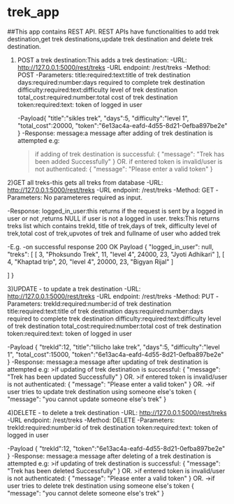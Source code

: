 # trek_app
##This app contains REST API.
REST APIs have functionalities to add trek destination,get trek destinations,update trek destination and delete trek destination.

1) POST a trek destination:This adds a trek destination:
  -URL:
    http://127.0.0.1:5000/rest/treks
  -URL endpoint:
    /rest/treks
  -Method:
    POST
  -Parameters:
    title:required:text:title of trek destination
    days:required:number:days required to complete trek destination
    difficulty:required:text:difficulty level of trek destination
    total_cost:required:number:total cost of trek destination
    token:required:text: token of logged in user
    
   -Payload{
    "title":"sikles trek",
    "days":5,
    "difficulty":"level 1",
    "total_cost":20000,
    "token":"6e13ac4a-eafd-4d55-8d21-0efba897be2e"
      }
    -Response:
      message:a message after adding of trek destination is attempted
     e.g:
     >if adding of trek destination is successful:
     {
        "message": "Trek has been added Successfully"
      }
      OR.
      >if entered token is invalid/user is not authenticated:
      {
        "message": "Please enter a valid token"
      }
      
2)GET all treks-this gets all treks from database
  -URL:
    http://127.0.0.1:5000/rest/treks
  -URL endpoint:
    /rest/treks
  -Method:
    GET
  -Parameters:
    No parameteres required as input.
    
  
  -Response:
      logged_in_user:this returns if the request is sent by a logged in user or not ,returns NULL if user is not a logged in user.
      treks:This returns treks list which contains trekId, title of trek,days of trek, difficulty level of trek,total cost of trek,upvotes of trek and fullname of user who added              trek
      
   -E.g. -on successful response 200 OK
      Payload
      {
        "logged_in_user": null,
        "treks": [
            [
                3,
                "Phoksundo Trek",
                11,
                "level 4",
                24000,
                23,
                "Jyoti Adhikari"
            ],
            [
                4,
                "Khaptad trip",
                20,
                "level 4",
                20000,
                23,
                "Bigyan Rijal"
            ]

  ]
}

3)UPDATE - to update a trek destination
  -URL:
    http://127.0.0.1:5000/rest/treks
  -URL endpoint:
    /rest/treks
  -Method:
    PUT
  -Parameters:
    trekId:required:number:id of trek destination
    title:required:text:title of trek destination
    days:required:number:days required to complete trek destination
    difficulty:required:text:difficulty level of trek destination
    total_cost:required:number:total cost of trek destination
    token:required:text: token of logged in user
    
   -Payload
    {
    "trekId":12,
    "title":"tilicho lake trek",
    "days":5,
    "difficulty":"level 1",
    "total_cost":15000,
    "token":"6e13ac4a-eafd-4d55-8d21-0efba897be2e"
    }
    -Response:
      message:a message after updating of trek destination is attempted
     e.g:
     >if updating of trek destination is successful:
     {
        "message": "Trek has been updated Successfully"
      }
      OR.
      >if entered token is invalid/user is not authenticated:
      {
        "message": "Please enter a valid token"
      }
      OR.
      ->if user tries to update trek destination using someone else's token
      {
         "message": "you cannot update someone else's trek"
      }
      
4)DELETE - to delete a trek destination
  -URL:
    http://127.0.0.1:5000/rest/treks
  -URL endpoint:
    /rest/treks
  -Method:
    DELETE
  -Parameters:
    trekId:required:number:id of trek destination
    token:required:text: token of logged in user
    
   -Payload
    {
    "trekId":12,
    "token":"6e13ac4a-eafd-4d55-8d21-0efba897be2e"
    }
    -Response:
      message:a message after deleting of a trek destination is attempted
     e.g:
     >if updating of trek destination is successful:
     {
        "message": "Trek has been deleted Successfully"
      }
      OR.
      >if entered token is invalid/user is not authenticated:
      {
        "message": "Please enter a valid token"
      }
      OR.
      ->if user tries to delete trek destination using someone else's token
      {
         "message": "you cannot delete someone else's trek"
      }

      
    
  
    
